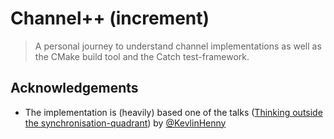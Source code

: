 # Channel++ (increment)

> A personal journey to understand channel implementations as well as the 
> CMake build tool and the Catch test-framework.

## Acknowledgements

* The implementation is (heavily) based one of the talks ([Thinking outside the synchronisation-quadrant]) by [@KevlinHenny][at-kevlin-henney]

[at-kevlin-henney]: https://twitter.com/KevlinHenney
[Thinking outside the synchronisation-quadrant]: https://www.slideshare.net/Kevlin/thinking-outside-the-synchronisation-quadrant
